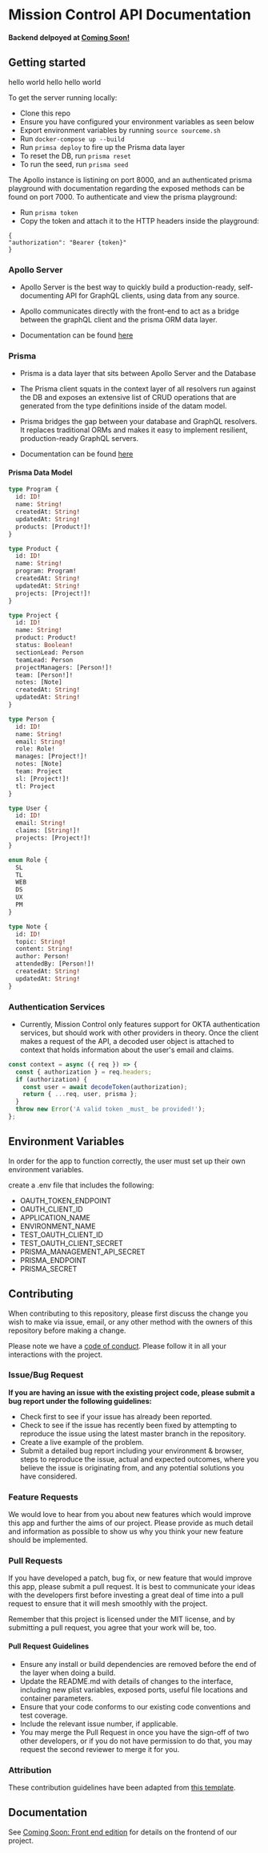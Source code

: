 # Mission Control API Documentation

#### Backend delpoyed at [Coming Soon!]() <br>

## Getting started

hello world
hello hello world

To get the server running locally:

- Clone this repo
- Ensure you have configured your environment variables as seen below
- Export environment variables by running `source sourceme.sh`
- Run `docker-compose up --build`
- Run `primsa deploy` to fire up the Prisma data layer
- To reset the DB, run `prisma reset`
- To run the seed, run `prisma seed`

The Apollo instance is listining on port 8000, and an authenticated prisma playground with documentation regarding the exposed methods can be found on port 7000. To authenticate and view the prisma playground:

- Run `prisma token`
- Copy the token and attach it to the HTTP headers inside the playground:

```
{
"authorization": "Bearer {token}"
}
```

### Apollo Server

- Apollo Server is the best way to quickly build a production-ready, self-documenting API for GraphQL clients, using data from any source.

- Apollo communicates directly with the front-end to act as a bridge between the graphQL client and the prisma ORM data layer.

- Documentation can be found [here](https://www.apollographql.com/docs/apollo-server/getting-started/)

### Prisma

- Prisma is a data layer that sits between Apollo Server and the Database

- The Prisma client squats in the context layer of all resolvers run against the DB and exposes an extensive list of CRUD operations that are generated from the type definitions inside of the datam model.

- Prisma bridges the gap between your database and GraphQL resolvers. It replaces traditional ORMs and makes it easy to implement resilient, production-ready GraphQL servers.

- Documentation can be found [here](https://www.prisma.io/with-graphql)

#### Prisma Data Model

```graphql
type Program {
  id: ID!
  name: String!
  createdAt: String!
  updatedAt: String!
  products: [Product!]!
}

type Product {
  id: ID!
  name: String!
  program: Program!
  createdAt: String!
  updatedAt: String!
  projects: [Project!]!
}

type Project {
  id: ID!
  name: String!
  product: Product!
  status: Boolean!
  sectionLead: Person
  teamLead: Person
  projectManagers: [Person!]!
  team: [Person!]!
  notes: [Note]
  createdAt: String!
  updatedAt: String!
}

type Person {
  id: ID!
  name: String!
  email: String!
  role: Role!
  manages: [Project!]!
  notes: [Note]
  team: Project
  sl: [Project!]!
  tl: Project
}

type User {
  id: ID!
  email: String!
  claims: [String!]!
  projects: [Project!]!
}

enum Role {
  SL
  TL
  WEB
  DS
  UX
  PM
}

type Note {
  id: ID!
  topic: String!
  content: String!
  author: Person!
  attendedBy: [Person!]!
  createdAt: String!
  updatedAt: String!
}
```

### Authentication Services

- Currently, Mission Control only features support for OKTA authentication services, but should work with other providers in theory. Once the client makes a request of the API, a decoded user object is attached to context that holds information about the user's email and claims.

```javascript
const context = async ({ req }) => {
  const { authorization } = req.headers;
  if (authorization) {
    const user = await decodeToken(authorization);
    return { ...req, user, prisma };
  }
  throw new Error('A valid token _must_ be provided!');
};
```

## Environment Variables

In order for the app to function correctly, the user must set up their own environment variables.

create a .env file that includes the following:

- OAUTH_TOKEN_ENDPOINT
- OAUTH_CLIENT_ID
- APPLICATION_NAME
- ENVIRONMENT_NAME
- TEST_OAUTH_CLIENT_ID
- TEST_OAUTH_CLIENT_SECRET
- PRISMA_MANAGEMENT_API_SECRET
- PRISMA_ENDPOINT
- PRISMA_SECRET

## Contributing

When contributing to this repository, please first discuss the change you wish to make via issue, email, or any other method with the owners of this repository before making a change.

Please note we have a [code of conduct](./code_of_conduct.md). Please follow it in all your interactions with the project.

### Issue/Bug Request

**If you are having an issue with the existing project code, please submit a bug report under the following guidelines:**

- Check first to see if your issue has already been reported.
- Check to see if the issue has recently been fixed by attempting to reproduce the issue using the latest master branch in the repository.
- Create a live example of the problem.
- Submit a detailed bug report including your environment & browser, steps to reproduce the issue, actual and expected outcomes, where you believe the issue is originating from, and any potential solutions you have considered.

### Feature Requests

We would love to hear from you about new features which would improve this app and further the aims of our project. Please provide as much detail and information as possible to show us why you think your new feature should be implemented.

### Pull Requests

If you have developed a patch, bug fix, or new feature that would improve this app, please submit a pull request. It is best to communicate your ideas with the developers first before investing a great deal of time into a pull request to ensure that it will mesh smoothly with the project.

Remember that this project is licensed under the MIT license, and by submitting a pull request, you agree that your work will be, too.

#### Pull Request Guidelines

- Ensure any install or build dependencies are removed before the end of the layer when doing a build.
- Update the README.md with details of changes to the interface, including new plist variables, exposed ports, useful file locations and container parameters.
- Ensure that your code conforms to our existing code conventions and test coverage.
- Include the relevant issue number, if applicable.
- You may merge the Pull Request in once you have the sign-off of two other developers, or if you do not have permission to do that, you may request the second reviewer to merge it for you.

### Attribution

These contribution guidelines have been adapted from [this template](https://gist.github.com/PurpleBooth/b24679402957c63ec426).

## Documentation

See [Coming Soon: Front end edition]() for details on the frontend of our project.
